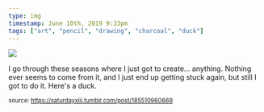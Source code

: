 ```yaml
---
type: img
timestamp: June 10th, 2019 9:33pm
tags: ["art", "pencil", "drawing", "charcoal", "duck"]
---
```

<img src="https://saturdayxiii.github.io/media/185510960669.jpg"/>

I go through these seasons where I just got to create&hellip; anything.  Nothing ever seems to come from it, and I just end up getting stuck again, but still I got to do it.
Here's a duck.
 
      
      
  
<small>source: https://saturdayxiii.tumblr.com/post/185510960669</small>